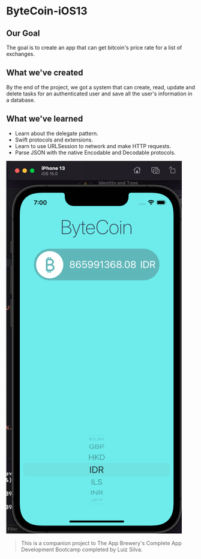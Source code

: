 # ByteCoin-iOS13

## Our Goal
The goal is to create an app that can get bitcoin's price rate for a list of exchanges.

## What we've created
By the end of the project, we got a system that can create, read, update and delete tasks for an authenticated user and save all the user's information in a database.

## What we've learned

* Learn about the delegate pattern.
* Swift protocols and extensions. 
* Learn to use URLSession to network and make HTTP requests.
* Parse JSON with the native Encodable and Decodable protocols. 


![End Banner](img1.png)



>This is a companion project to The App Brewery's Complete App Development Bootcamp completed by Luiz Silva.
